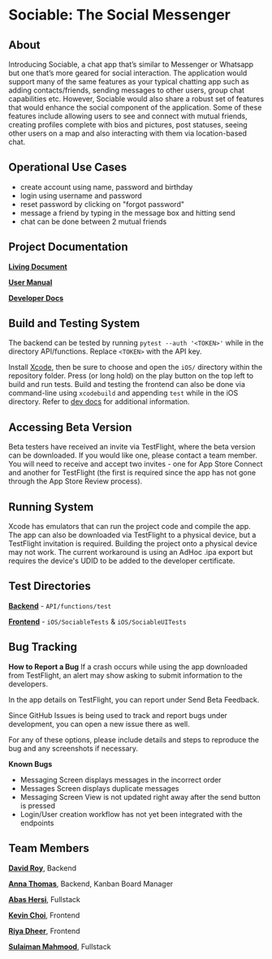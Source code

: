 # Sociable: The Social Messenger

## About
Introducing Sociable, a chat app that’s similar to Messenger or Whatsapp but one that’s more geared for social interaction. The application would support many of the same features as your typical chatting app such as adding contacts/friends, sending messages to other users, group chat capabilities etc. However, Sociable would also share a robust set of features that would enhance the social component of the application. Some of these features include allowing users to see and connect with mutual friends, creating profiles complete with bios and pictures, post statuses, seeing other users on a map and also interacting with them via location-based chat. 

## Operational Use Cases
- create account using name, password and birthday
- login using username and password  
- reset password by clicking on "forgot password"
- message a friend by typing in the message box and hitting send
- chat can be done between 2 mutual friends  

## Project Documentation
**[Living Document](https://docs.google.com/document/d/18q35KYiigKOfsqSOqhWPQcTrDo5ftMfcEexdkJ5XZM0/edit?usp=sharing)**

**[User Manual](https://github.com/DavidSRoy/sociable/blob/master/documentation/user_docs.md)**

**[Developer Docs](https://github.com/DavidSRoy/sociable/blob/master/documentation/dev_docs.md)**

## Build and Testing System
The backend can be tested by running `pytest --auth '<TOKEN>'` while in the directory API/functions. Replace `<TOKEN>` with the API key.
  
Install [Xcode](https://developer.apple.com/xcode/), then be sure to choose and open the `iOS/` directory within the repository folder.
Press (or long hold) on the play button on the top left to build and run tests.
Build and testing the frontend can also be done via command-line using `xcodebuild` and appending `test` while in the iOS directory.
Refer to [dev docs](https://github.com/DavidSRoy/sociable/blob/master/documentation/dev_docs.md) for additional information.

## Accessing Beta Version
Beta testers have received an invite via TestFlight, where the beta version can be downloaded. If you would like one, please contact a team member. You will need to receive and accept two invites - one for App Store Connect and another for TestFlight (the first is required since the app has not gone through the App Store Review process).

## Running System
Xcode has emulators that can run the project code and compile the app.
The app can also be downloaded via TestFlight to a physical device, but a TestFlight invitation is required.
Building the project onto a physical device may not work. The current workaround is using an AdHoc .ipa export but requires the device's UDID to be added to the developer certificate.

## Test Directories
**[Backend](https://github.com/DavidSRoy/sociable/tree/master/API/functions/test)** - `API/functions/test`

**[Frontend](https://github.com/DavidSRoy/sociable/tree/master/iOS)** - `iOS/SociableTests` & `iOS/SociableUITests`

## Bug Tracking

**How to Report a Bug**
If a crash occurs while using the app downloaded from TestFlight, an alert may show asking to submit information to the developers.

In the app details on TestFlight, you can report under Send Beta Feedback.

Since GitHub Issues is being used to track and report bugs under development, you can open a new issue there as well.

For any of these options, please include details and steps to reproduce the bug and any screenshots if necessary.

**Known Bugs**
* Messaging Screen displays messages in the incorrect order
* Messages Screen displays duplicate messages
* Messaging Screen View is not updated right away after the send button is pressed
* Login/User creation workflow has not yet been integrated with the endpoints

## Team Members
**[David Roy](https://github.com/DavidSRoy)**, Backend

**[Anna Thomas](https://github.com/athomas9195)**, Backend, Kanban Board Manager

**[Abas Hersi](https://github.com/abis206)**, Fullstack

**[Kevin Choi](https://github.com/0xMango)**, Frontend

**[Riya Dheer](https://github.com/riyaDheer)**, Frontend

**[Sulaiman Mahmood](https://github.com/sulaiman-cse-uw)**, Fullstack 

